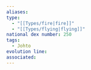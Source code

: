 ```yaml
---
aliases: 
type:
  - "[[Types/fire|fire]]"
  - "[[Types/flying|flying]]"
national dex number: 250
tags:
  - Johto
evolution line: 
associated:
---
```

